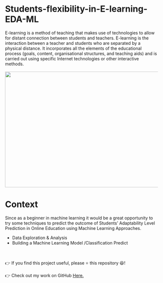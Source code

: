 # Students-flexibility-in-E-learning-EDA-ML
E-learning is a method of teaching that makes use of technologies to allow for distant connection between students and teachers.
E-learning is the interaction between a teacher and students who are separated by a physical distance. It incorporates all the elements of the educational process (goals, content, organisational structures, and teaching aids) and is carried out using specific Internet technologies or other interactive methods.
</br></br>
<img src="https://user-images.githubusercontent.com/61687175/177083868-03086a09-9bfc-4d0e-9c78-91c20368704f.png" width="650" height="380"></br>

# Context
Since as a beginner in machine learning it would be a great opportunity to try some techniques to predict the outcome of Students’ Adaptability Level Prediction in Online Education using Machine Learning Approaches.</br>
* Data Exploration & Analysis
* Building a Machine Learning Model /Classification Predict


</br></br>
👉 If you find this project useful, please ⭐ this repository 😆!</br></br>
👉 Check out my work on GitHub <a href="https://github.com/sinoyon?tab=repositories">Here. </a>
 






